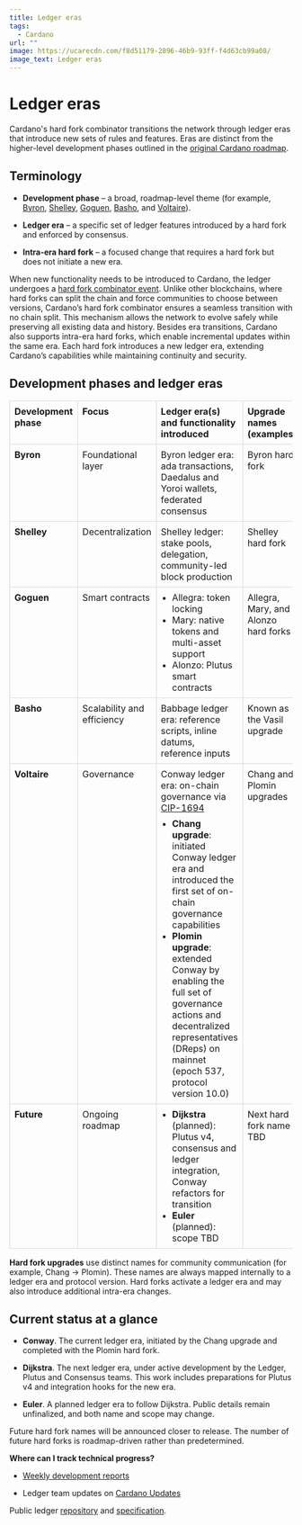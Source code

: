 ```yaml
---
title: Ledger eras
tags:
  - Cardano
url: ""
image: https://ucarecdn.com/f8d51179-2896-46b9-93ff-f4d63cb99a08/
image_text: Ledger eras
---
```


# Ledger eras

Cardano's hard fork combinator transitions the network through ledger eras that introduce new sets of rules and features. Eras are distinct from the higher-level development phases outlined in the [original Cardano roadmap](https://roadmap.cardano.org/en/).

## Terminology

*   **Development phase** – a broad, roadmap-level theme (for example, [Byron](https://www.essentialcardano.io/glossary/byron-ce8e5b4a), [Shelley](https://www.essentialcardano.io/glossary/shelley-a775613f), [Goguen](https://www.essentialcardano.io/glossary/goguen-a3b9fd2), [Basho](https://www.essentialcardano.io/glossary/basho-b7431a8), and [Voltaire](https://www.essentialcardano.io/glossary/voltaire-b74a08c8)).
    
*   **Ledger era** – a specific set of ledger features introduced by a hard fork and enforced by consensus.
    
*   **Intra-era hard fork** – a focused change that requires a hard fork but does not initiate a new era.
    

When new functionality needs to be introduced to Cardano, the ledger undergoes a [hard fork combinator event](https://iohk.io/en/blog/posts/2020/05/07/combinator-makes-easy-work-of-shelley-hard-fork/). Unlike other blockchains, where hard forks can split the chain and force communities to choose between versions, Cardano’s hard fork combinator ensures a seamless transition with no chain split. This mechanism allows the network to evolve safely while preserving all existing data and history. Besides era transitions, Cardano also supports intra-era hard forks, which enable incremental updates within the same era. Each hard fork introduces a new ledger era, extending Cardano’s capabilities while maintaining continuity and security.

## Development phases and ledger eras

<table style="border-collapse:collapse; width:100%;">
  <thead>
    <tr>
      <th style="border:1px solid #d9d9d9; padding:8px; text-align:left; vertical-align:top;">Development phase</th>
      <th style="border:1px solid #d9d9d9; padding:8px; text-align:left; vertical-align:top;">Focus</th>
      <th style="border:1px solid #d9d9d9; padding:8px; text-align:left; vertical-align:top;">Ledger era(s) and functionality introduced</th>
      <th style="border:1px solid #d9d9d9; padding:8px; text-align:left; vertical-align:top;">Upgrade names (examples)</th>
    </tr>
  </thead>
  <tbody>
    <tr>
      <td style="border:1px solid #d9d9d9; padding:8px; vertical-align:top;"><b>Byron</b></td>
      <td style="border:1px solid #d9d9d9; padding:8px; vertical-align:top;">Foundational layer</td>
      <td style="border:1px solid #d9d9d9; padding:8px; vertical-align:top;">Byron ledger era: ada transactions, Daedalus and Yoroi wallets, federated consensus</td>
      <td style="border:1px solid #d9d9d9; padding:8px; vertical-align:top;">Byron hard fork</td>
    </tr>
    <tr>
      <td style="border:1px solid #d9d9d9; padding:8px; vertical-align:top;"><b>Shelley</b></td>
      <td style="border:1px solid #d9d9d9; padding:8px; vertical-align:top;">Decentralization</td>
      <td style="border:1px solid #d9d9d9; padding:8px; vertical-align:top;">Shelley ledger: stake pools, delegation, community-led block production</td>
      <td style="border:1px solid #d9d9d9; padding:8px; vertical-align:top;">Shelley hard fork</td>
    </tr>
    <tr>
      <td style="border:1px solid #d9d9d9; padding:8px; vertical-align:top;"><b>Goguen</b></td>
      <td style="border:1px solid #d9d9d9; padding:8px; vertical-align:top;">Smart contracts</td>
      <td style="border:1px solid #d9d9d9; padding:8px; vertical-align:top;">
        <ul style="margin:0 0 0 1.25em; padding:0;">
          <li>Allegra: token locking</li>
          <li>Mary: native tokens and multi-asset support</li>
          <li>Alonzo: Plutus smart contracts</li>
        </ul>
      </td>
      <td style="border:1px solid #d9d9d9; padding:8px; vertical-align:top;">Allegra, Mary, and Alonzo hard forks</td>
    </tr>
    <tr>
      <td style="border:1px solid #d9d9d9; padding:8px; vertical-align:top;"><b>Basho</b></td>
      <td style="border:1px solid #d9d9d9; padding:8px; vertical-align:top;">Scalability and efficiency</td>
      <td style="border:1px solid #d9d9d9; padding:8px; vertical-align:top;">Babbage ledger era: reference scripts, inline datums, reference inputs</td>
      <td style="border:1px solid #d9d9d9; padding:8px; vertical-align:top;">Known as the Vasil upgrade</td>
    </tr>
    <tr>
      <td style="border:1px solid #d9d9d9; padding:8px; vertical-align:top;"><b>Voltaire</b></td>
      <td style="border:1px solid #d9d9d9; padding:8px; vertical-align:top;">Governance</td>
      <td style="border:1px solid #d9d9d9; padding:8px; vertical-align:top;">
        Conway ledger era: on-chain governance via
        <a href="https://cips.cardano.org/cips/cip1694">CIP-1694</a>
        <ul style="margin:0.5em 0 0 1.25em; padding:0;">
          <li><b>Chang upgrade</b>: initiated Conway ledger era and introduced the first set of on-chain governance capabilities</li>
          <li><b>Plomin upgrade</b>: extended Conway by enabling the full set of governance actions and decentralized representatives (DReps) on mainnet (epoch 537, protocol version 10.0)</li>
        </ul>
      </td>
      <td style="border:1px solid #d9d9d9; padding:8px; vertical-align:top;">Chang and Plomin upgrades</td>
    </tr>
    <tr>
      <td style="border:1px solid #d9d9d9; padding:8px; vertical-align:top;"><b>Future</b></td>
      <td style="border:1px solid #d9d9d9; padding:8px; vertical-align:top;">Ongoing roadmap</td>
      <td style="border:1px solid #d9d9d9; padding:8px; vertical-align:top;">
        <ul style="margin:0 0 0 1.25em; padding:0;">
          <li><b>Dijkstra</b> (planned): Plutus v4, consensus and ledger integration, Conway refactors for transition</li>
          <li><b>Euler</b> (planned): scope TBD</li>
        </ul>
      </td>
      <td style="border:1px solid #d9d9d9; padding:8px; vertical-align:top;">Next hard fork name TBD</td>
    </tr>
  </tbody>
</table>

**Hard fork upgrades** use distinct names for community communication (for example, Chang → Plomin). These names are always mapped internally to a ledger era and protocol version. Hard forks activate a ledger era and may also introduce additional intra-era changes.

## Current status at a glance

*   **Conway**. The current ledger era, initiated by the Chang upgrade and completed with the Plomin hard fork.
    
*   **Dijkstra**. The next ledger era, under active development by the Ledger, Plutus and Consensus teams. This work includes preparations for Plutus v4 and integration hooks for the new era.
    
*   **Euler**. A planned ledger era to follow Dijkstra. Public details remain unfinalized, and both name and scope may change.
    

Future hard fork names will be announced closer to release. The number of future hard forks is roadmap-driven rather than predetermined.

**Where can I track technical progress?**

*   [Weekly development reports](https://www.essentialcardano.io/search?tags=Weekly+development+updates)
    
*   Ledger team updates on [Cardano Updates](https://updates.cardano.intersectmbo.org/)
    

Public ledger [repository](https://github.com/IntersectMBO/cardano-ledger) and [specification](https://github.com/input-output-hk/formal-ledger-specifications).
